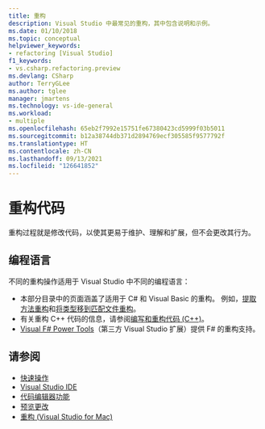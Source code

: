```yaml
---
title: 重构
description: Visual Studio 中最常见的重构，其中包含说明和示例。
ms.date: 01/10/2018
ms.topic: conceptual
helpviewer_keywords:
- refactoring [Visual Studio]
f1_keywords:
- vs.csharp.refactoring.preview
ms.devlang: CSharp
author: TerryGLee
ms.author: tglee
manager: jmartens
ms.technology: vs-ide-general
ms.workload:
- multiple
ms.openlocfilehash: 65eb2f7992e15751fe67380423cd5999f03b5011
ms.sourcegitcommit: b12a38744db371d2894769ecf305585f9577792f
ms.translationtype: HT
ms.contentlocale: zh-CN
ms.lasthandoff: 09/13/2021
ms.locfileid: "126641852"
---
```

# <a name="refactor-code"></a>重构代码

重构过程就是修改代码，以使其更易于维护、理解和扩展，但不会更改其行为。

## <a name="programming-languages"></a>编程语言

不同的重构操作适用于 Visual Studio 中不同的编程语言：

- 本部分目录中的页面涵盖了适用于 C# 和 Visual Basic 的重构。 例如，[提取方法重构](reference/extract-method.md)和[将类型移到匹配文件重构](reference/move-type-to-matching-file.md)。
- 有关重构 C++ 代码的信息，请参阅[编写和重构代码 (C++)](/cpp/ide/writing-and-refactoring-code-cpp)。
- [Visual F# Power Tools](https://marketplace.visualstudio.com/items?itemName=FSharpSoftwareFoundation.VisualFPowerTools)（第三方 Visual Studio 扩展）提供 F# 的重构支持。

## <a name="see-also"></a>请参阅

- [快速操作](../ide/quick-actions.md)
- [Visual Studio IDE](../get-started/visual-studio-ide.md)
- [代码编辑器功能](../ide/writing-code-in-the-code-and-text-editor.md)
- [预览更改](../ide/preview-changes.md)
- [重构 (Visual Studio for Mac)](/visualstudio/mac/refactoring)

